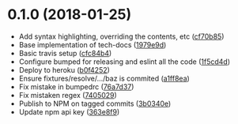 <a name="0.1.0"></a>
# 0.1.0 (2018-01-25)

* Add syntax highlighting, overriding the contents, etc ([cf70b85](https://github.com/hmcts/tech-docs/commit/cf70b85))
* Base implementation of tech-docs ([1979e9d](https://github.com/hmcts/tech-docs/commit/1979e9d))
* Basic travis setup ([cfc84b4](https://github.com/hmcts/tech-docs/commit/cfc84b4))
* Configure bumped for releasing and eslint all the code ([1f5cd4d](https://github.com/hmcts/tech-docs/commit/1f5cd4d))
* Deploy to heroku ([b0f4252](https://github.com/hmcts/tech-docs/commit/b0f4252))
* Ensure fixtures/resolve/.../baz is commited ([a1ff8ea](https://github.com/hmcts/tech-docs/commit/a1ff8ea))
* Fix mistake in bumpedrc ([76a7d37](https://github.com/hmcts/tech-docs/commit/76a7d37))
* Fix mistaken regex ([7405029](https://github.com/hmcts/tech-docs/commit/7405029))
* Publish to NPM on tagged commits ([3b0340e](https://github.com/hmcts/tech-docs/commit/3b0340e))
* Update npm api key ([363e8f9](https://github.com/hmcts/tech-docs/commit/363e8f9))



